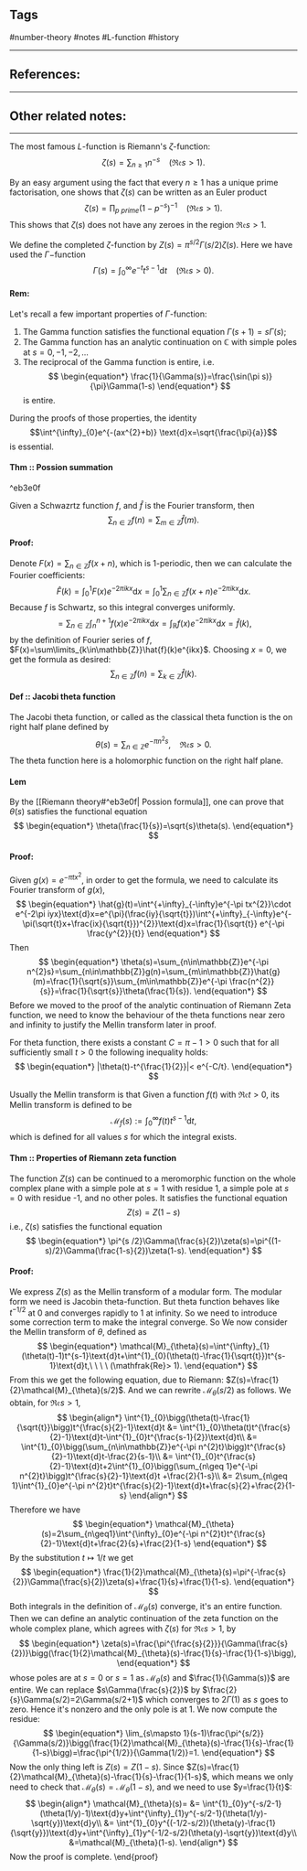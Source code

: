 
## Tags
#number-theory #notes #L-function #history

---

## References:


---
## Other related notes:


---

The most famous $L$-function is Riemann's $\zeta$-function:
$$
\begin{equation*}
    \zeta(s)=\sum_{n\geq 1}n^{-s}\ \ \ \ (\mathfrak{Re}s> 1).
\end{equation*}
$$

By an easy argument using the fact that every $n\geq 1$ has a unique prime factorisation, one shows that $\zeta(s)$ can be written as an Euler product
$$
\begin{equation*}
    \zeta(s)=\prod_{p\ prime} (1-p^{-s})^{-1}\ \ \ \ (\mathfrak{Re}s >1).
\end{equation*}
$$
This shows that $\zeta(s)$ does not have any zeroes in the region $\mathfrak{Re}s >1$.

We define the completed $\zeta$-function by $Z(s)=\pi^{s/2}\Gamma(s/2)\zeta(s)$. Here we have used the $\Gamma-$function
$$
\begin{equation*}
    \Gamma(s)=\int^{\infty}_{0}e^{-t}t^{s-1}\text{d}t\ \ \ \ (\mathfrak{Re}s>0). 
\end{equation*}
$$
#### Rem:
Let's recall a few important properties of $\Gamma$-function:

 1. The Gamma function satisfies the functional equation $\Gamma(s+1)=s\Gamma(s)$;
 2. The Gamma function has an analytic continuation on $\mathbb{C}$ with simple poles at $s=0,-1,-2,...$
 3. The reciprocal of the Gamma function is entire, i.e. 
$$
    \begin{equation*}
        \frac{1}{\Gamma(s)}=\frac{\sin(\pi s)}{\pi}\Gamma(1-s)
    \end{equation*}
$$
    is entire.

During the proofs of those properties, the identity $$\int^{\infty}_{0}e^{-(ax^{2}+b)} \text{d}x=\sqrt{\frac{\pi}{a}}$$ is essential.

#### Thm :: Possion summation

^eb3e0f

Given a Schwazrtz function $f$, and $\hat{f}$ is the Fourier transform, then
$$
\begin{equation*}
    \sum_{n\in\mathbb{Z}}f(n)=\sum_{m\in\mathbb{Z}}\hat{f}(m).
\end{equation*}
$$
#### Proof:
Denote $F(x)=\sum_{n\in\mathbb{Z}}f(x+n)$, which is 1-periodic, then we can calculate the Fourier coefficients: 
$$
\begin{equation*}
    \hat{F}(k)=\int^{1}_{0}F(x)e^{-2\pi ikx}\text{d}x=\int^{1}_{0}\sum_{n\in\mathbb{Z}}f(x+n)e^{-2\pi ikx}\text{d}x.
\end{equation*}
$$
Because $f$ is Schwartz, so this integral converges uniformly.
$$
\begin{equation*}
    =\sum_{n\in\mathbb{Z}}\int^{n+1}_{n}f(x)e^{-2\pi ikx} \text{d}x=\int_{\mathbb{R}}f(x)e^{-2\pi ikx}\text{d}x=\hat{f}(k),
\end{equation*}
$$
by the definition of Fourier series of $f$, $F(x)=\sum\limits_{k\in\mathbb{Z}}\hat{f}(k)e^{ikx}$. Choosing $x=0$, we get the formula as desired:
$$
\begin{equation*}
    \sum_{n\in\mathbb{Z}}f(n)=\sum_{k\in\mathbb{Z}}\hat{f}(k).
\end{equation*}
$$


#### Def :: Jacobi theta function

The Jacobi theta function, or called as the classical theta function is the on right half plane defined by 
$$
\begin{equation*}
    \theta(s)=\sum_{n\in\mathbb{Z}}e^{-\pi n^{2}s},\ \ \ \ \mathfrak{Re}s>0.
\end{equation*}
$$
The theta function here is a holomorphic function on the right half plane.


#### Lem
By the [[Riemann theory#^eb3e0f| Possion formula]], one can prove that $\theta(s)$ satisfies the functional equation
$$
\begin{equation*}
\theta(\frac{1}{s})=\sqrt{s}\theta(s).
\end{equation*}
$$


#### Proof:
Given $g(x)=e^{-\pi tx^{2}}$, in order to get the formula, we need to calculate its Fourier transform of $g(x)$, 
$$
\begin{equation*}
    \hat{g}(t)=\int^{+\infty}_{-\infty}e^{-\pi tx^{2}}\cdot e^{-2\pi iyx}\text{d}x=e^{\pi}(\frac{iy}{\sqrt{t}})\int^{+\infty}_{-\infty}e^{-\pi(\sqrt{t}x+\frac{ix}{\sqrt{t}})^{2}}\text{d}x=\frac{1}{\sqrt{t}} e^{-\pi \frac{y^{2}}{t}}
\end{equation*}
$$
Then 
$$
\begin{equation*}
    \theta(s)=\sum_{n\in\mathbb{Z}}e^{-\pi n^{2}s}=\sum_{n\in\mathbb{Z}}g(n)=\sum_{m\in\mathbb{Z}}\hat{g}(m)=\frac{1}{\sqrt{s}}\sum_{m\in\mathbb{Z}}e^{-\pi \frac{n^{2}}{s}}=\frac{1}{\sqrt{s}}\theta(\frac{1}{s}).
\end{equation*}
$$
Before we moved to the proof of the analytic continuation of Riemann Zeta function, we need to know the behaviour of the theta functions near zero and infinity to justify the Mellin transform later in proof.

For theta function, there exists a constant $C=\pi-1> 0$ such that for all sufficiently small $t>0$ the following inequality holds: 
$$
\begin{equation*}
    |\theta(t)-t^{\frac{1}{2}}|< e^{-C/t}.
\end{equation*}
$$

Usually the Mellin transform is that Given a function $f(t)$ with $\mathfrak{Re}t>0$, its Mellin transform is defined to be
$$
\begin{equation*}
    \mathcal{M}_{f}(s):=\int^{\infty}_{0}f(t)t^{s-1}\text{d}t,
\end{equation*}
$$
which is defined for all values $s$ for which the integral exists.
#### Thm :: Properties of Riemann zeta function
The function $Z(s)$ can be continued to a meromorphic function on the whole complex plane with a simple pole at $s=1$ with residue 1, a simple pole at $s=0$ with residue -1, and no other poles. It satisfies the functional equation 
$$
\begin{equation*}
        Z(s)=Z(1-s)
\end{equation*}
$$
i.e., $\zeta(s)$ satisfies the functional equation
$$
\begin{equation*}        \pi^{s
/2}\Gamma(\frac{s}{2})\zeta(s)=\pi^{(1-s)/2}\Gamma(\frac{1-s}{2})\zeta(1-s).
\end{equation*}
$$


#### Proof:
We express $Z(s)$ as the Mellin transform of a modular form. The modular form we need is Jacobin theta-function. But theta function behaves like $t^{-1/2}$ at 0 and converges rapidly to 1 at infinity. So we need to introduce some correction term to make the integral converge. So We now consider the Mellin transform of $\theta$, defined as
$$
 \begin{equation*}
    \mathcal{M}_{\theta}(s)=\int^{\infty}_{1}(\theta(t)-1)t^{s-1}\text{d}t+\int^{1}_{0}(\theta(t)-\frac{1}{\sqrt{t}})t^{s-1}\text{d}t,\ \ \ \ (\mathfrak{Re}> 1).
\end{equation*}
$$
From this we get the following equation, due to Riemann: $Z(s)=\frac{1}{2}\mathcal{M}_{\theta}(s/2)$. And we can rewrite $\mathcal{M}_{\theta}(s/2)$ as follows.  We obtain, for $\mathfrak{Re}s>1$, 
$$
\begin{align*}
\int^{1}_{0}\bigg(\theta(t)-\frac{1}{\sqrt{t}}\bigg)t^{\frac{s}{2}-1}\text{d}t
&= \int^{1}_{0}\theta(t)t^{\frac{s}{2}-1}\text{d}t-\int^{1}_{0}t^{\frac{s-1}{2}}\text{d}t\\
&= \int^{1}_{0}\bigg(\sum_{n\in\mathbb{Z}}e^{-\pi n^{2}t}\bigg)t^{\frac{s}{2}-1}\text{d}t-\frac{2}{s-1}\\
&= \int^{1}_{0}t^{\frac{s}{2}-1}\text{d}t+2\int^{1}_{0}\bigg(\sum_{n\geq 1}e^{-\pi n^{2}t}\bigg)t^{\frac{s}{2}-1}\text{d}t +\frac{2}{1-s}\\
&= 2\sum_{n\geq 1}\int^{1}_{0}e^{-\pi n^{2}t}t^{\frac{s}{2}-1}\text{d}t+\frac{s}{2}+\frac{2}{1-s}
\end{align*}
$$
Therefore we have
$$
\begin{equation*}
    \mathcal{M}_{\theta}(s)=2\sum_{n\geq1}\int^{\infty}_{0}e^{-\pi n^{2}t}t^{\frac{s}{2}-1}\text{d}t+\frac{2}{s}+\frac{2}{1-s}
\end{equation*}
$$
By the substitution $t\mapsto 1/t$ we get
$$
\begin{equation*}
    \frac{1}{2}\mathcal{M}_{\theta}(s)=\pi^{-\frac{s}{2}}\Gamma(\frac{s}{2})\zeta(s)+\frac{1}{s}+\frac{1}{1-s}.
\end{equation*}
$$
Both integrals in the definition of $\mathcal{M}_{\theta}(s)$ converge, it's an entire function. Then we can define an analytic continuation of the zeta function on the whole complex plane, which agrees with $\zeta(s)$ for $\mathfrak{Re}s>1$, by 
$$
\begin{equation*}
    \zeta(s)=\frac{\pi^{\frac{s}{2}}}{\Gamma(\frac{s}{2})}\bigg(\frac{1}{2}\mathcal{M}_{\theta}(s)-\frac{1}{s}-\frac{1}{1-s}\bigg),
\end{equation*}
$$
whose poles are at $s=0$ or $s=1$ as $\mathcal{M}_{\theta}(s)$ and $\frac{1}{\Gamma(s)}$ are entire. We can replace $s\Gamma(\frac{s}{2})$ by $\frac{2}{s}\Gamma(s/2)=2\Gamma(s/2+1)$ which converges to $2\Gamma(1)$ as $s$ goes to zero. Hence it's nonzero and the only pole is at 1. We now compute the residue:
$$
\begin{equation*}
    \lim_{s\mapsto 1}(s-1)\frac{\pi^{s/2}}{\Gamma(s/2)}\bigg(\frac{1}{2}\mathcal{M}_{\theta}(s)-\frac{1}{s}-\frac{1}{1-s}\bigg)=\frac{\pi^{1/2}}{\Gamma(1/2)}=1.
\end{equation*}
$$
Now the only thing left is $Z(s)=Z(1-s)$. Since $Z(s)=\frac{1}{2}\mathcal{M}_{\theta}(s)-\frac{1}{s}-\frac{1}{1-s}$, which means we only need to check that $\mathcal{M}_{\theta}(s)=\mathcal{M}_{\theta}(1-s)$, and we need to use $y=\frac{1}{t}$:
$$
\begin{align*}
        \mathcal{M}_{\theta}(s)=
        &= \int^{1}_{0}y^{-s/2-1}(\theta(1/y)-1)\text{d}y+\int^{\infty}_{1}y^{-s/2-1}(\theta(1/y)-\sqrt{y})\text{d}y\\
        &= \int^{1}_{0}y^{(-1/2-s/2)}(\theta(y)-\frac{1}{\sqrt{y}})\text{d}y+\int^{\infty}_{1}y^{-1/2-s/2}(\theta(y)-\sqrt{y})\text{d}y\\
        &=\mathcal{M}_{\theta}(1-s).
\end{align*}
$$
Now the proof is complete.
\end{proof}